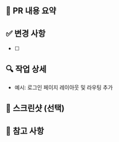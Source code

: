 ## 📝 PR 내용 요약
<!-- 무엇을 작업했는지 간단히 설명해주세요 -->

## ✅ 변경 사항
- [ ] 

## 🔍 작업 상세
<!-- 주요 변경사항을 bullet 형식으로 작성해주세요 -->
- 예시: 로그인 페이지 레이아웃 및 라우팅 추가

## 📸 스크린샷 (선택)
<!-- UI 변경이 있는 경우 스크린샷을 첨부해주세요 -->

## 🚨 참고 사항
<!-- 리뷰 시 알아두면 좋을 사항이나 추후 개선할 점이 있다면 적어주세요 -->
